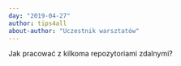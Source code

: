 ```yaml
---
day: "2019-04-27"
author: tips4all
about-author: "Uczestnik warsztatów"
---
```


Jak pracować z kilkoma repozytoriami zdalnymi?
